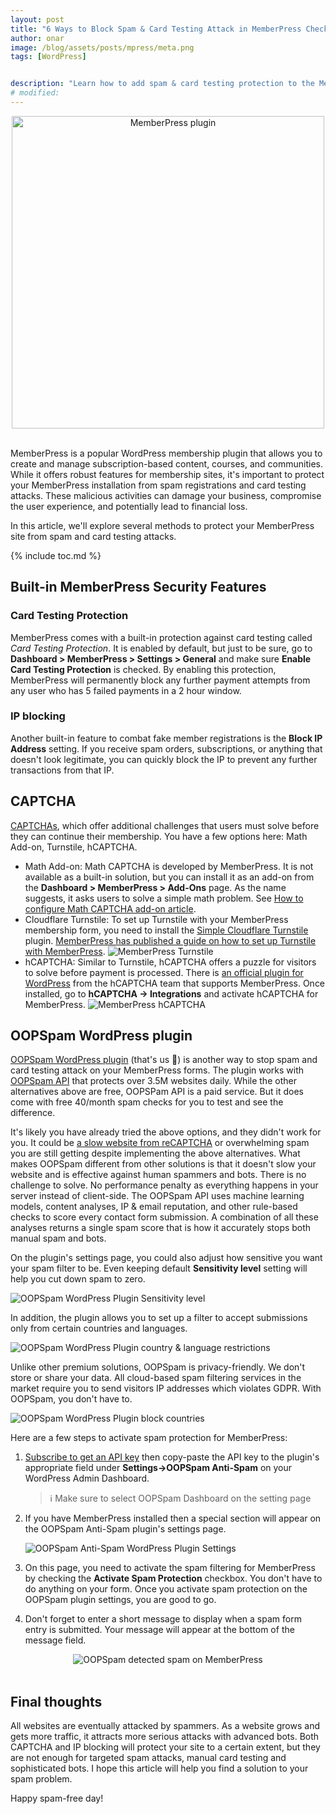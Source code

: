 ```yaml
---
layout: post
title: "6 Ways to Block Spam & Card Testing Attack in MemberPress Checkouts"
author: onar
image: /blog/assets/posts/mpress/meta.png
tags: [WordPress]


description: "Learn how to add spam & card testing protection to the MemberPress Forms using these 6 different methods in WordPress."
# modified: 
---
```

<center>
<img loading="lazy"  width="500" alt="MemberPress plugin" src="/blog/assets/posts/mpress/header.png">
</center>
<br/>

MemberPress is a popular WordPress membership plugin that allows you to create and manage subscription-based content, courses, and communities. While it offers robust features for membership sites, it's important to protect your MemberPress installation from spam registrations and card testing attacks. These malicious activities can damage your business, compromise the user experience, and potentially lead to financial loss.

In this article, we'll explore several methods to protect your MemberPress site from spam and card testing attacks.

{% include toc.md %}

## Built-in MemberPress Security Features

### Card Testing Protection

MemberPress comes with a built-in protection against card testing called *Card Testing Protection*. It is enabled by default, but just to be sure, go to __Dashboard > MemberPress > Settings > General__ and make sure __Enable Card Testing Protection__ is checked. By enabling this protection, MemberPress will permanently block any further payment attempts from any user who has 5 failed payments in a 2 hour window.

### IP blocking

Another built-in feature to combat fake member registrations is the **Block IP Address** setting. If you receive spam orders, subscriptions, or anything that doesn't look legitimate, you can quickly block the IP to prevent any further transactions from that IP.

## CAPTCHA

[CAPTCHAs](https://www.oopspam.com/blog/ways-to-stop-spam#captcha-solve-an-interactive-problem), which offer additional challenges that users must solve before they can continue their membership. You have a few options here: Math Add-on, Turnstile, hCAPTCHA.

- Math Add-on: Math CAPTCHA is developed by MemberPress. It is not available as a built-in solution, but you can install it as an add-on from the **Dashboard > MemberPress > Add-Ons** page. As the name suggests, it asks users to solve a simple math problem. See [How to configure Math CAPTCHA add-on article](https://memberpress.com/docs/math-captcha/).
- Cloudflare Turnstile: To set up Turnstile with your MemberPress membership form, you need to install the [Simple Cloudflare Turnstile](https://wordpress.org/plugins/simple-cloudflare-turnstile/) plugin. [MemberPress has published a guide on how to set up Turnstile with MemberPress](https://memberpress.com/docs/how-to-prevent-card-testing-and-fraudulent-sign-ups/#turnstile).
 ![MemberPress Turnstile](/blog/assets/posts/mpress/turnstile.png "MemberPress Turnstile")
- hCAPTCHA: Similar to Turnstile, hCAPTCHA offers a puzzle for visitors to solve before payment is processed. There is [an official plugin for WordPress](https://wordpress.org/plugins/hcaptcha-for-forms-and-more/) from the hCAPTCHA team that supports MemberPress. Once installed, go to **hCAPTCHA -> Integrations** and activate hCAPTCHA for MemberPress.
   ![MemberPress hCAPTCHA](/blog/assets/posts/mpress/hcaptcha.png "MemberPress hCAPTCHA")


## OOPSpam WordPress plugin

[OOPSpam WordPress plugin](https://wordpress.org/plugins/oopspam-anti-spam/) (that's us 👋) is another way to stop spam and card testing attack on your MemberPress forms. The plugin works with [OOPSpam API](https://www.oopspam.com/) that protects over 3.5M websites daily. While the other alternatives above are free, OOPSPam API is a paid service. But it does come with free 40/month spam checks for you to test and see the difference.

It's likely you have already tried the above options, and they didn't work for you. It could be [a slow website from reCAPTCHA](https://www.oopspam.com/blog/recaptcha-performance-analyses) or overwhelming spam you are still getting despite implementing the above alternatives. What makes OOPSpam different from other solutions is that it doesn't slow your website and is effective against human spammers and bots. There is no challenge to solve. No performance penalty as everything happens in your server instead of client-side. The OOPSpam API uses machine learning models, content analyses, IP & email reputation, and other rule-based checks to score every contact form submission. A combination of all these analyses returns a single spam score that is how it accurately stops both manual spam and bots.

On the plugin's settings page, you could also adjust how sensitive you want your spam filter to be. Even keeping default __Sensitivity level__ setting will help you cut down spam to zero.

![OOPSpam WordPress Plugin Sensitivity level](https://www.oopspam.com/assets/WP_SensitivyLevel.jpg "OOPSpam WordPress Plugin Sensitivity level")

In addition, the plugin allows you to set up a filter to accept submissions only from certain countries and languages.

![OOPSpam WordPress Plugin country & language restrictions](https://www.oopspam.com/assets/country-language-filter.png "OOPSpam WordPress Plugin country & language restrictions")

Unlike other premium solutions, OOPSpam is privacy-friendly. We don't store or share your data. All cloud-based spam filtering services in the market require you to send visitors IP addresses which violates GDPR. With OOPSpam, you don't have to.

![OOPSpam WordPress Plugin block countries](https://www.oopspam.com/blog/assets/wp-block-countries.png "OOPSpam WordPress Plugin block countries")

Here are a few steps to activate spam protection for MemberPress:

1. [Subscribe to get an API key](https://app.oopspam.com/Identity/Account/Register) then copy-paste the API key to the plugin's appropriate field under __Settings->OOPSpam Anti-Spam__ on your WordPress Admin Dashboard.

    > ℹ️ Make sure to select OOPSpam Dashboard on the setting page

2. If you have MemberPress installed then a special section will appear on the OOPSpam Anti-Spam plugin's settings page.

    ![OOPSpam Anti-Spam WordPress Plugin Settings](/blog/assets/posts/mpress/oopspam-mpress-setting.png "OOPSpam Anti-Spam WordPress Plugin Settings")

3. On this page, you need to activate the spam filtering for MemberPress by checking the **Activate Spam Protection** checkbox. You don't have to do anything on your form. Once you activate spam protection on the OOPSpam plugin settings, you are good to go.

4. Don't forget to enter a short message to display when a spam form entry is submitted. Your message will appear at the bottom of the message field.

<center>
<img loading="lazy"  alt="OOPSpam detected spam on MemberPress" src="/blog/assets/posts/mpress/spam.png">
</center>
<br/>

## Final thoughts

All websites are eventually attacked by spammers. As a website grows and gets more traffic, it attracts more serious attacks with advanced bots. Both CAPTCHA and IP blocking will protect your site to a certain extent, but they are not enough for targeted spam attacks, manual card testing and sophisticated bots. I hope this article will help you find a solution to your spam problem.

Happy spam-free day!
